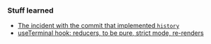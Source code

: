 ### Stuff learned  
- [The incident with the commit that implemented `history`](/Feb_20_23.md)
- [useTerminal hook: reducers, to be pure, strict mode, re-renders](/Feb_26_23.md)
